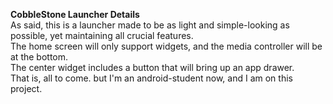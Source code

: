 <b>CobbleStone Launcher Details</b>
<br>As said, this is a launcher made to be as light and simple-looking as possible, yet maintaining all crucial features.
<br>The home screen will only support widgets, and the media controller will be at the bottom.
<br>The center widget includes a button that will bring up an app drawer.
<br>That is, all to come. but I'm an android-student now, and I am on this project.
